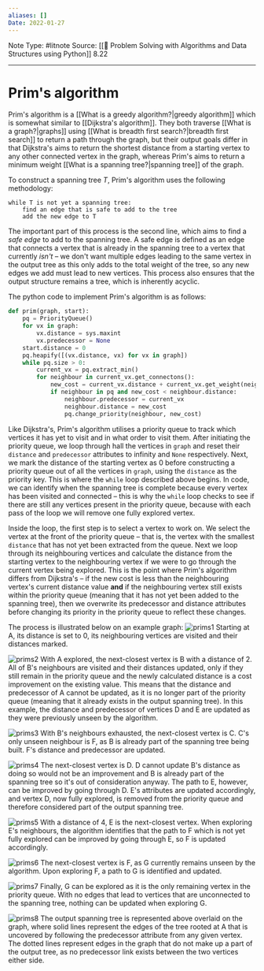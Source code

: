 ```yaml
---
aliases: []
Date: 2022-01-27
---
```

Note Type: #litnote
Source: [[📖 Problem Solving with Algorithms and Data Structures using Python]] 8.22

---
# Prim's algorithm
Prim's algorithm is a [[What is a greedy algorithm?|greedy algorithm]] which is somewhat similar to [[Dijkstra's algorithm]]. They both traverse [[What is a graph?|graphs]] using [[What is breadth first search?|breadth first search]] to return a path through the graph, but their output goals differ in that Dijkstra's aims to return the shortest distance from a starting vertex to any other connected vertex in the graph, whereas Prim's aims to return a minimum weight [[What is a spanning tree?|spanning tree]] of the graph.

To construct a spanning tree $T$, Prim's algorithm uses the following methodology:
```pseudocode
while T is not yet a spanning tree:
	find an edge that is safe to add to the tree
	add the new edge to T
```

The important part of this process is the second line, which aims to find a *safe edge* to add to the spanning tree. A safe edge is defined as an edge that connects a vertex that is already in the spanning tree to a vertex that currently *isn't* – we don't want multiple edges leading to the same vertex in the output tree as this only adds to the total weight of the tree, so any new edges we add must lead to new vertices. This process also ensures that the output structure remains a tree, which is inherently acyclic.

The python code to implement Prim's algorithm is as follows:

```python
def prim(graph, start):
	pq = PriorityQueue()
	for vx in graph:
		vx.distance = sys.maxint
		vx.predecessor = None
	start.distance = 0
	pq.heapify([(vx.distance, vx) for vx in graph])
	while pq.size > 0:
		current_vx = pq.extract_min()
		for neighbour in current_vx.get_connectons():
			new_cost = current_vx.distance + current_vx.get_weight(neighbour)
			if neighbour in pq and new_cost < neighbour.distance:
				neighbour.predecessor = current_vx
				neighbour.distance = new_cost
				pq.change_priority(neighbour, new_cost)
```

Like Dijkstra's, Prim's algorithm utilises a priority queue to track which vertices it has yet to visit and in what order to visit them. After initiating the priority queue, we loop through hall the vertices in `graph` and reset their `distance` and `predecessor` attributes to infinity and `None` respectively. Next, we mark the distance of the starting vertex as 0 before constructing a priority queue out of all the vertices in `graph`, using the `distance` as the priority key. This is where the `while` loop described above begins. In code, we can identify when the spanning tree is complete because every vertex has been visited and connected – this is why the `while` loop checks to see if there are still any vertices present in the priority queue, because with each pass of the loop we will remove one fully explored vertex.

Inside the loop, the first step is to select a vertex to work on. We select the vertex at the front of the priority queue – that is, the vertex with the smallest `distance` that has not yet been extracted from the queue. Next we loop through its neighbouring vertices and calculate the distance from the starting vertex to the neighbouring vertex if we were to go through the current vertex being explored. This is the point where Prim's algorithm differs from Dijkstra's – if the new cost is less than the neighbouring vertex's current distance value **and** if the neighbouring vertex still exists within the priority queue (meaning that it has not yet been added to the spanning tree), then we overwrite its predecessor and distance attributes before changing its priority in the priority queue to reflect these changes.

The process is illustrated below on an example graph:
![prims1](https://runestone.academy/ns/books/published/pythonds/_images/prima.png)
Starting at A, its distance is set to 0, its neighbouring vertices are visited and their distances marked.

![prims2](https://runestone.academy/ns/books/published/pythonds/_images/primb.png)
With A explored, the next-closest vertex is B with a distance of 2. All of B's neighbours are visited and their distances updated, only if they still remain in the priority queue and the newly calculated distance is a cost improvement on the existing value. This means that the distance and predecessor of A cannot be updated, as it is no longer part of the priority queue (meaning that it already exists in the output spanning tree). In this example, the distance and predecessor of vertices D and E are updated as they were previously unseen by the algorithm.

![prims3](https://runestone.academy/ns/books/published/pythonds/_images/primc.png)
With B's neighbours exhausted, the next-closest vertex is C. C's only unseen neighbour is F, as B is already part of the spanning tree being built. F's distance and predecessor are updated.

![prims4](https://runestone.academy/ns/books/published/pythonds/_images/primd.png)
The next-closest vertex is D. D cannot update B's distance as doing so would not be an improvement and B is already part of the spanning tree so it's out of consideration anyway. The path to E, however, can be improved by going through D. E's attributes are updated accordingly, and vertex D, now fully explored, is removed from the priority queue and therefore considered part of the output spanning tree.

![prims5](https://runestone.academy/ns/books/published/pythonds/_images/prime.png)
With a distance of 4, E is the next-closest vertex. When exploring E's neighbours, the algorithm identifies that the path to F which is not yet fully explored can be improved by going through E, so F is updated accordingly.

![prims6](https://runestone.academy/ns/books/published/pythonds/_images/primf.png)
The next-closest vertex is F, as G currently remains unseen by the algorithm. Upon exploring F, a path to G is identified and updated.

![prims7](https://runestone.academy/ns/books/published/pythonds/_images/primg.png)
Finally, G can be explored as it is the only remaining vertex in the priority queue. With no edges that lead to vertices that are unconnected to the spanning tree, nothing can be updated when exploring G.

![prims8](https://runestone.academy/ns/books/published/pythonds/_images/mst1.png)
The output spanning tree is represented above overlaid on the graph, where solid lines represent the edges of the tree rooted at A that is uncovered by following the predecessor attribute from any given vertex. The dotted lines represent edges in the graph that do not make up a part of the output tree, as no predecessor link exists between the two vertices either side.